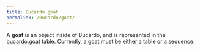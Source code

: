```yaml
---
title: Bucardo goat
permalink: /Bucardo/goat/
---
```


A **goat** is an object inside of Bucardo, and is represented in the [bucardo.goat](/Bucardo/tables/bucardo.goat "wikilink") table. Currently, a goat must be either a table or a sequence.
